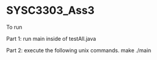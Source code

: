 # SYSC3303_Ass3

To run 

Part 1: 
run main inside of testAll.java

Part 2:
execute the following unix commands.
	make
	./main